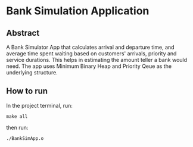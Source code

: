 # Bank Simulation Application

## Abstract

A Bank Simulator App that calculates arrival and departure time, and average time spent waiting based on customers' arrivals, priority and service durations. This helps in estimating the amount teller a bank would need. The app uses Minimum Binary Heap and Priority Qeue as the underlying structure.


## How to run

In the project terminal, run:

`make all`

then run:

`./BankSimApp.o`



